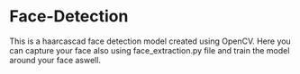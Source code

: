 # Face-Detection
This is a haarcascad face detection model created using OpenCV. Here you can capture your face also using face_extraction.py file and train the model around your face aswell.
